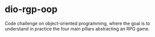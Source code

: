 # dio-rgp-oop
Code challenge on object-oriented programming, where the goal is to understand in practice the four main pillars abstracting an RPG game.
